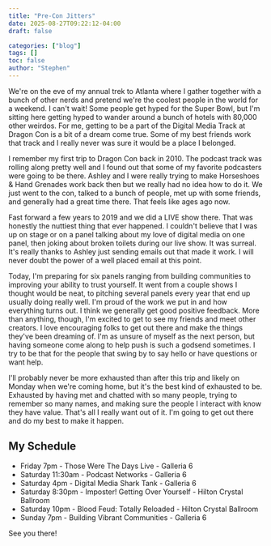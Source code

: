 ```yaml
---
title: "Pre-Con Jitters"
date: 2025-08-27T09:22:12-04:00
draft: false 

categories: ["blog"]
tags: []
toc: false
author: "Stephen"
---
```


We're on the eve of my annual trek to Atlanta where I gather together with a bunch of other nerds and pretend we're the coolest people in the world for a weekend. I can't wait! Some people get hyped for the Super Bowl, but I'm sitting here getting hyped to wander around a bunch of hotels with 80,000 other weirdos. For me, getting to be a part of the Digital Media Track at Dragon Con is a bit of a dream come true. Some of my best friends work that track and I really never was sure it would be a place I belonged.

I remember my first trip to Dragon Con back in 2010. The podcast track was rolling along pretty well and I found out that some of my favorite podcasters were going to be there. Ashley and I were really trying to make Horseshoes & Hand Grenades work back then but we really had no idea how to do it. We just went to the con, talked to a bunch of people, met up with some friends, and generally had a great time there. That feels like ages ago now.

Fast forward a few years to 2019 and we did a LIVE show there. That was honestly the nuttiest thing that ever happened. I couldn't believe that I was up on stage or on a panel talking about my love of digital media on one panel, then joking about broken toilets during our live show. It was surreal. It's really thanks to Ashley just sending emails out that made it work. I will never doubt the power of a well placed email at this point.

Today, I'm preparing for six panels ranging from building communities to improving your ability to trust yourself. It went from a couple shows I thought would be neat, to pitching several panels every year that end up usually doing really well. I'm proud of the work we put in and how everything turns out. I think we generally get good positive feedback. More than anything, though, I'm excited to get to see my friends and meet other creators. I love encouraging folks to get out there and make the things they've been dreaming of. I'm as unsure of myself as the next person, but having someone come along to help push is such a godsend sometimes. I try to be that for the people that swing by to say hello or have questions or want help.

I'll probably never be more exhausted than after this trip and likely on Monday when we're coming home, but it's the best kind of exhausted to be. Exhausted by having met and chatted with so many people, trying to remember so many names, and making sure the people I interact with know they have value. That's all I really want out of it. I'm going to get out there and do my best to make it happen.

## My Schedule

- Friday 7pm - Those Were The Days Live - Galleria 6
- Saturday 11:30am - Podcast Networks - Galleria 6
- Saturday 4pm - Digital Media Shark Tank - Galleria 6
- Saturday 8:30pm - Imposter! Getting Over Yourself - Hilton Crystal Ballroom
- Saturday 10pm - Blood Feud: Totally Reloaded - Hilton Crystal Ballroom
- Sunday 7pm - Building Vibrant Communities - Galleria 6


See you there!

